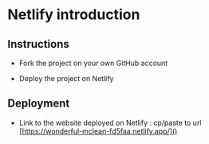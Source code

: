 # Netlify introduction

## Instructions

* Fork the project on your own GitHub account

* Deploy the project on Netlify

## Deployment

* Link to the website deployed on Netlify : cp/paste to url [https://wonderful-mclean-fd5faa.netlify.app/]()
